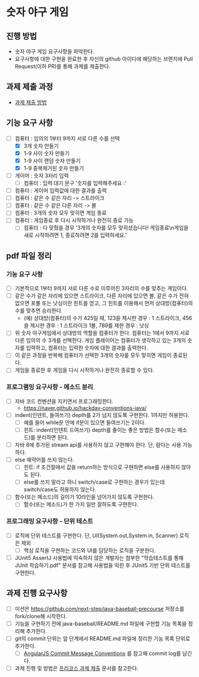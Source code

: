 # 숫자 야구 게임
## 진행 방법
* 숫자 야구 게임 요구사항을 파악한다.
* 요구사항에 대한 구현을 완료한 후 자신의 github 아이디에 해당하는 브랜치에 Pull Request(이하 PR)를 통해 과제를 제출한다.

## 과제 제출 과정
* [과제 제출 방법](https://github.com/next-step/nextstep-docs/tree/master/precourse)

## 기능 요구 사항

- [ ] 컴퓨터 : 임의의 1부터 9까지 서로 다른 수를 선택
	- [X] 3개 숫자 만들기 
	- [X] 1-9 사이 숫자 만들기 
	- [X] 1-9 사이 랜덤 숫자 만들기
	- [x] 1-9 중복제거된 숫자 만들기 
- [ ] 게이머 : 숫자 3자리 입력
    - [ ] 컴퓨터 : 입력 대기 문구 '숫자를 입력해주세요 :'
- [ ] 컴퓨터 : 게이머 입력값에 대한 결과를 출력 
- [ ] 컴퓨터 : 같은 수 같은 자리 -> 스트라이크 
- [ ] 컴퓨터 : 같은 수 같은 다른 자리 -> 볼 
- [ ] 컴퓨터 : 3개의 숫자 모두 맞히면 게임 종료 
- [ ] 컴퓨터 : 게임종료 후 다시 시작하거나 완전히 죵료 가능
    - [ ] 컴퓨터 : 다 맞췄을 경우 '3개의 숫자를 모두 맞히셨습니다! 게임종료\n게임을 새로 시작하려면 1, 종료하려면 2를 입력하세요.' 

## pdf 파일 정리

### 기능 요구 사항

- [ ] 기본적으로 1부터 9까지 서로 다른 수로 이루어진 3자리의 수를 맞추는 게임이다.
- [ ] 같은 수가 같은 자리에 있으면 스트라이크, 다른 자리에 있으면 볼, 같은 수가 전혀 없으면 포볼 또는 낫싱이란 힌트를 얻고, 그 힌트를 이용해서 먼저 상대방(컴퓨터)의 수를 맞추면 승리한다.
    - (예) 상대방(컴퓨터)의 수가 425일 때, 123을 제시한 경우 : 1 스트라이크, 456을 제시한 경우 : 1 스트라이크 1볼, 789를 제한 경우 : 낫싱
- [ ] 위 숫자 야구게임에서 상대방의 역할을 컴퓨터가 한다. 컴퓨터는 1에서 9까지 서로 다른 임의의 수 3개를 선택한다. 게임 플레이어는 컴퓨터가 생각하고 있는 3개의 숫자를 입력하고, 컴퓨터는 입력한 숫자에 대한 결과를 출력한다.
- [ ] 이 같은 과정을 반복해 컴퓨터가 선택한 3개의 숫자를 모두 맞히면 게임이 종료된다.
- [ ] 게임을 종료한 후 게임을 다시 시작하거나 완전히 종료할 수 있다. 

### 프로그램밍 요구사항 - 메소드 분리
- [ ] 자바 코드 컨벤션을 지키면서 프로그래밍한다.
    - https://naver.github.io/hackday-conventions-java/ 
- [ ] indent(인덴트, 들여쓰기) depth를 2가 넘지 않도록 구현한다. 1까지만 허용한다.
    - [ ] 예를 들어 while문 안에 if문이 있으면 들여쓰기는 2이다.
    - [ ] 힌트: indent(인덴트 드여쓰기) depth를 줄이는 좋은 방법은 함수(또는 메소드)를 분리하면 된다.
- [ ] 자바 8에 추가된 stream api를 사용하지 않고 구현해야 한다. 단, 람다는 사용 가능하다.
- [ ] else 예약어를 쓰지 않는다.
    - [ ] 힌트: if 조건절에서 값을 return하는 방식으로 구현하면 else를 사용하지 않아도 된다.
    - [ ] else를 쓰지 말라고 하니 switch/case로 구현하는 경우가 있는데 switch/case도 허용하지 않는다.
- [ ] 함수(또는 메소드)의 길이가 10라인을 넘어가지 않도록 구현한다.
    - [ ] 함수(또는 메소드)가 한 가지 일만 잘하도록 구현한다.

### 프로그래밍 요구사항 - 단위 테스트

- [ ] 로직에 단위 테스트를 구현한다. 단, UI(System.out,System.in, Scanner) 로직은 제외
    - [ ] 핵심 로직을 구현하는 코드와 UI를 담당하는 로직을 구분한다.
- [ ] JUnit5 AssertJ 사용법에 익숙하지 않은 개발자는 첨부한 "학습테스트를 통해 JUnit 학습하기.pdf" 문서를 참고해 사용법을 익힌 후 JUnit5 기반 단위 테스트를 구현한다. 

## 과제 진행 요구사항

- [ ] 미션은 https://github.com/next-step/java-baseball-precourse 저장소를 fork/clone해 시작한다.
- [ ] 기능을 구현하기 전에 java-baseball/README.md 파일에 구현할 기능 목록을 정리해 추가한다.
- [ ] git의 commit 단위는 앞 단계에서 README.md 파일에 정리한 기능 목록 단위로 추가한다.
    - [ ] [AngularJS Commit Message Conventions](https://gist.github.com/stephenparish/9941e89d80e2bc58a153) 를 참고해 commit log를 남긴다. 
- [ ] 과제 진행 및 방법은 [프리코스 과제 제출](https://github.com/next-step/nextstep-docs/tree/master/precourse) 문서를 참고한다.
